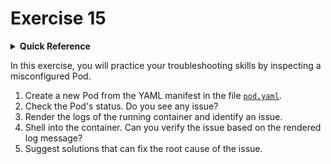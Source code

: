 # Exercise 15

<details>
<summary><b>Quick Reference</b></summary>
<p>

* Namespace: `default`<br>
* Documentation: [Debug Pods](https://kubernetes.io/docs/tasks/debug/debug-application/debug-pods/)

</p>
</details>

In this exercise, you will practice your troubleshooting skills by inspecting a misconfigured Pod.

1. Create a new Pod from the YAML manifest in the file [`pod.yaml`](./pod.yaml).
2. Check the Pod's status. Do you see any issue?
3. Render the logs of the running container and identify an issue.
4. Shell into the container. Can you verify the issue based on the rendered log message?
5. Suggest solutions that can fix the root cause of the issue.